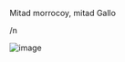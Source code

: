 Mitad morrocoy, mitad Gallo

/n

![image](https://github.com/Gabozxc/morrogallo-2.0/assets/52869101/0bafdea8-4dae-4988-9ca8-d1e676cbed98)
